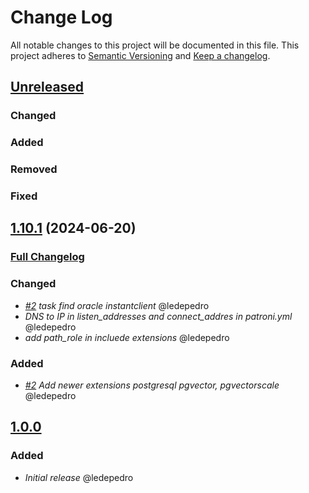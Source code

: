 # Change Log

All notable changes to this project will be documented in this file.
This project adheres to [Semantic Versioning](http://semver.org/) and [Keep a changelog](https://github.com/olivierlacan/keep-a-changelog).

## [Unreleased](https://github.com/idealista/patroni_role/tree/develop)
### Changed
### Added
### Removed
### Fixed

## [1.10.1](https://github.com/idealista/patroni_role/tree/1.0.1) (2024-06-20)
### [Full Changelog](https://github.com/idealista/patroni_role/compare/1.0.0...1.0.1)
### Changed
- *[#2](https://github.com/idealista/consul_role/issues/2) task find oracle instantclient* @ledepedro
- *DNS to IP in listen_addresses and connect_addres in patroni.yml* @ledepedro
- *add path_role in incluede extensions* @ledepedro
### Added
- *[#2](https://github.com/idealista/consul_role/issues/2) Add newer extensions postgresql pgvector, pgvectorscale* @ledepedro

## [1.0.0](https://github.com/idealista/patroni_role/tree/1.0.0)
### Added
- *Initial release* @ledepedro

